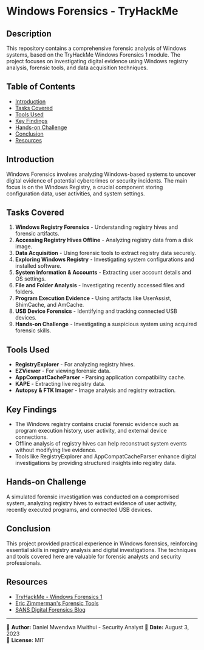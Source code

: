 # Windows Forensics - TryHackMe

## Description
This repository contains a comprehensive forensic analysis of Windows systems, based on the TryHackMe Windows Forensics 1 module. The project focuses on investigating digital evidence using Windows registry analysis, forensic tools, and data acquisition techniques.

## Table of Contents
- [Introduction](#introduction)
- [Tasks Covered](#tasks-covered)
- [Tools Used](#tools-used)
- [Key Findings](#key-findings)
- [Hands-on Challenge](#hands-on-challenge) 
- [Conclusion](#conclusion)
- [Resources](#resources)

## Introduction
Windows Forensics involves analyzing Windows-based systems to uncover digital evidence of potential cybercrimes or security incidents. The main focus is on the Windows Registry, a crucial component storing configuration data, user activities, and system settings.

## Tasks Covered
1. **Windows Registry Forensics** - Understanding registry hives and forensic artifacts.
2. **Accessing Registry Hives Offline** - Analyzing registry data from a disk image.
3. **Data Acquisition** - Using forensic tools to extract registry data securely.
4. **Exploring Windows Registry** - Investigating system configurations and installed software.
5. **System Information & Accounts** - Extracting user account details and OS settings.
6. **File and Folder Analysis** - Investigating recently accessed files and folders.
7. **Program Execution Evidence** - Using artifacts like UserAssist, ShimCache, and AmCache.
8. **USB Device Forensics** - Identifying and tracking connected USB devices.
9. **Hands-on Challenge** - Investigating a suspicious system using acquired forensic skills.

## Tools Used
- **RegistryExplorer** - For analyzing registry hives.
- **EZViewer** - For viewing forensic data.
- **AppCompatCacheParser** - Parsing application compatibility cache.
- **KAPE** - Extracting live registry data.
- **Autopsy & FTK Imager** - Image analysis and registry extraction.

## Key Findings
- The Windows registry contains crucial forensic evidence such as program execution history, user activity, and external device connections.
- Offline analysis of registry hives can help reconstruct system events without modifying live evidence.
- Tools like RegistryExplorer and AppCompatCacheParser enhance digital investigations by providing structured insights into registry data.

## Hands-on Challenge
A simulated forensic investigation was conducted on a compromised system, analyzing registry hives to extract evidence of user activity, recently executed programs, and connected USB devices.

## Conclusion
This project provided practical experience in Windows forensics, reinforcing essential skills in registry analysis and digital investigations. The techniques and tools covered here are valuable for forensic analysts and security professionals.

## Resources
- [TryHackMe - Windows Forensics 1](https://tryhackme.com/room/windowsforensics1)
- [Eric Zimmerman's Forensic Tools](https://ericzimmerman.github.io/)
- [SANS Digital Forensics Blog](https://digital-forensics.sans.org/blog/)

---
📌 **Author:** Daniel Mwendwa Mwithui  - Security Analyst
📌 **Date:** August 3, 2023  
📌 **License:** MIT
